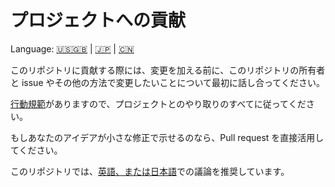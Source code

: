 # プロジェクトへの貢献

Language: [🇺🇸🇬🇧](./CONTRIBUTING.md) | [🇯🇵](./CONTRIBUTING.ja.md) | [🇨🇳](./CONTRIBUTING.zh.md)

このリポジトリに貢献する際には、変更を加える前に、このリポジトリの所有者と issue やその他の方法で変更したいことについて最初に話し合ってください。

[行動規範](./CODE_OF_CONDUCT.ja.md)がありますので、プロジェクトとのやり取りのすべてに従ってください。

もしあなたのアイデアが小さな修正で示せるのなら、Pull request を直接活用してください。

このリポジトリでは、[英語、または日本語](https://translate.google.com/)での議論を推奨しています。

